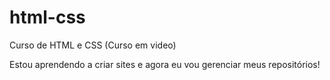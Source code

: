 # html-css
 Curso de HTML e CSS (Curso em video)


 Estou aprendendo a criar sites e agora eu vou gerenciar meus repositórios!
